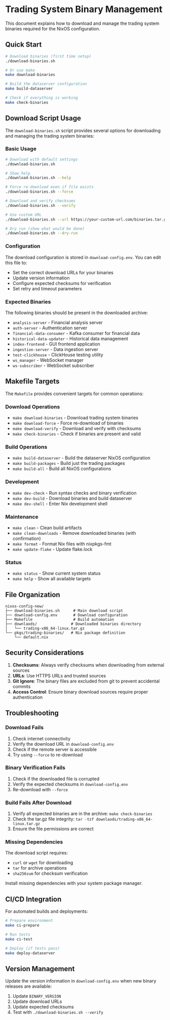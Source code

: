 # Trading System Binary Management

This document explains how to download and manage the trading system binaries required for the NixOS configuration.

## Quick Start

```bash
# Download binaries (first time setup)
./download-binaries.sh

# Or use make
make download-binaries

# Build the dataserver configuration
make build-dataserver

# Check if everything is working
make check-binaries
```

## Download Script Usage

The `download-binaries.sh` script provides several options for downloading and managing the trading system binaries:

### Basic Usage

```bash
# Download with default settings
./download-binaries.sh

# Show help
./download-binaries.sh --help

# Force re-download even if file exists
./download-binaries.sh --force

# Download and verify checksums
./download-binaries.sh --verify

# Use custom URL
./download-binaries.sh --url https://your-custom-url.com/binaries.tar.gz

# Dry run (show what would be done)
./download-binaries.sh --dry-run
```

### Configuration

The download configuration is stored in `download-config.env`. You can edit this file to:

- Set the correct download URLs for your binaries
- Update version information
- Configure expected checksums for verification
- Set retry and timeout parameters

### Expected Binaries

The following binaries should be present in the downloaded archive:

- `analysis-server` - Financial analysis server
- `auth-server` - Authentication server
- `financial-data-consumer` - Kafka consumer for financial data
- `historical-data-updater` - Historical data management
- `index-frontend` - GUI frontend application
- `ingestion-server` - Data ingestion server
- `test-clickhouse` - ClickHouse testing utility
- `ws_manager` - WebSocket manager
- `ws-subscriber` - WebSocket subscriber

## Makefile Targets

The `Makefile` provides convenient targets for common operations:

### Download Operations
- `make download-binaries` - Download trading system binaries
- `make download-force` - Force re-download of binaries
- `make download-verify` - Download and verify with checksums
- `make check-binaries` - Check if binaries are present and valid

### Build Operations
- `make build-dataserver` - Build the dataserver NixOS configuration
- `make build-packages` - Build just the trading packages
- `make build-all` - Build all NixOS configurations

### Development
- `make dev-check` - Run syntax checks and binary verification
- `make dev-build` - Download binaries and build dataserver
- `make dev-shell` - Enter Nix development shell

### Maintenance
- `make clean` - Clean build artifacts
- `make clean-downloads` - Remove downloaded binaries (with confirmation)
- `make format` - Format Nix files with nixpkgs-fmt
- `make update-flake` - Update flake.lock

### Status
- `make status` - Show current system status
- `make help` - Show all available targets

## File Organization

```
nixos-config-new/
├── download-binaries.sh      # Main download script
├── download-config.env       # Download configuration
├── Makefile                  # Build automation
├── downlaods/               # Downloaded binaries directory
│   └── trading-x86_64-linux.tar.gz
└── pkgs/trading-binaries/   # Nix package definition
    └── default.nix
```

## Security Considerations

1. **Checksums**: Always verify checksums when downloading from external sources
2. **URLs**: Use HTTPS URLs and trusted sources
3. **Git Ignore**: The binary files are excluded from git to prevent accidental commits
4. **Access Control**: Ensure binary download sources require proper authentication

## Troubleshooting

### Download Fails
1. Check internet connectivity
2. Verify the download URL in `download-config.env`
3. Check if the remote server is accessible
4. Try using `--force` to re-download

### Binary Verification Fails
1. Check if the downloaded file is corrupted
2. Verify the expected checksums in `download-config.env`
3. Re-download with `--force`

### Build Fails After Download
1. Verify all expected binaries are in the archive: `make check-binaries`
2. Check the tar.gz file integrity: `tar -tzf downlaods/trading-x86_64-linux.tar.gz`
3. Ensure the file permissions are correct

### Missing Dependencies
The download script requires:
- `curl` or `wget` for downloading
- `tar` for archive operations
- `sha256sum` for checksum verification

Install missing dependencies with your system package manager.

## CI/CD Integration

For automated builds and deployments:

```bash
# Prepare environment
make ci-prepare

# Run tests
make ci-test

# Deploy (if tests pass)
make deploy-dataserver
```

## Version Management

Update the version information in `download-config.env` when new binary releases are available:

1. Update `BINARY_VERSION`
2. Update download URLs
3. Update expected checksums
4. Test with `./download-binaries.sh --verify`
